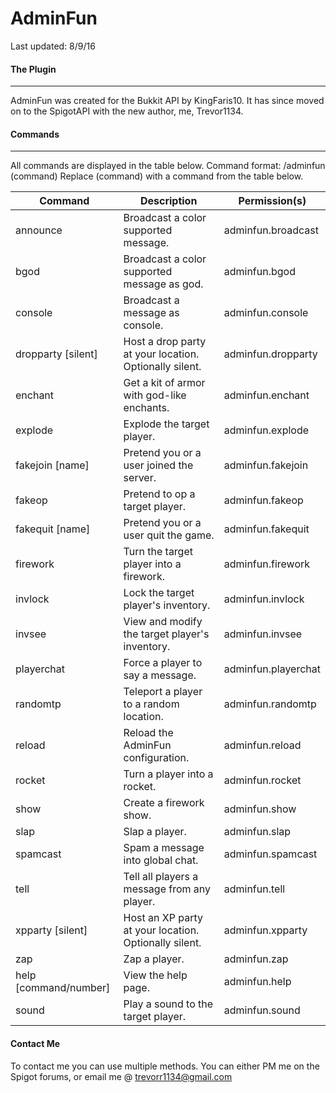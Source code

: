  AdminFun 
===================

Last updated: 8/9/16

#### The Plugin
---
AdminFun was created for the Bukkit API by KingFaris10. It has since moved on to the SpigotAPI with the new author, me, Trevor1134.

#### Commands
---
All commands are displayed in the table below.
Command format: /adminfun (command)
Replace (command) with a command from the table below.

| Command                        | Description                                            | Permission(s)       |
|--------------------------------|--------------------------------------------------------|---------------------|
| announce <message>             | Broadcast a color supported message.                   | adminfun.broadcast  |
| bgod <message>                 | Broadcast a color supported message as god.            | adminfun.bgod       |
| console <message>              | Broadcast a message as console.                        | adminfun.console    |
| dropparty <startTime> [silent] | Host a drop party at your location. Optionally silent. | adminfun.dropparty  |
| enchant                        | Get a kit of armor with god-like enchants.             | adminfun.enchant    |
| explode <target>               | Explode the target player.                             | adminfun.explode    |
| fakejoin [name]                | Pretend you or a user joined the server.               | adminfun.fakejoin   |
| fakeop <target>                | Pretend to op a target player.                         | adminfun.fakeop     |
| fakequit [name]                | Pretend you or a user quit the game.                   | adminfun.fakequit   |
| firework <target>              | Turn the target player into a firework.                | adminfun.firework   |
| invlock <target>               | Lock the target player's inventory.                    | adminfun.invlock    |
| invsee <target>                | View and modify the target player's inventory.         | adminfun.invsee     |
| playerchat <target> <message>  | Force a player to say a message.                       | adminfun.playerchat |
| randomtp <target>              | Teleport a player to a random location.                | adminfun.randomtp   |
| reload                         | Reload the AdminFun configuration.                     | adminfun.reload     |
| rocket <target>                | Turn a player into a rocket.                           | adminfun.rocket     |
| show                           | Create a firework show.                                | adminfun.show       |
| slap <target>                  | Slap a player.                                         | adminfun.slap       |
| spamcast <message>             | Spam a message into global chat.                       | adminfun.spamcast   |
| tell <identity> <message>      | Tell all players a message from any player.            | adminfun.tell       |
| xpparty <startTime> [silent]   | Host an XP party at your location. Optionally silent.  | adminfun.xpparty    |
| zap <target>                   | Zap a player.                                          | adminfun.zap        |
| help [command/number]          | View the help page.                                    | adminfun.help       |
| sound <target> <sound>         | Play a sound to the target player.                     | adminfun.sound      |

#### Contact Me
To contact me you can use multiple methods. 
You can either PM me on the Spigot forums, or email me @ trevorr1134@gmail.com

